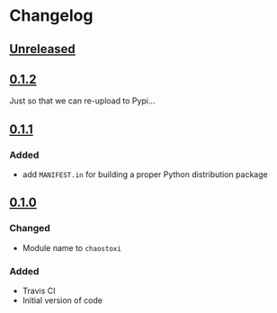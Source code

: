 # Changelog

## [Unreleased][]

[Unreleased]: https://github.com/chaostoolkit-incubator/chaostoolkit-toxiproxy/compare/0.1.2...HEAD

## [0.1.2][]

[0.1.2]: https://github.com/chaostoolkit-incubator/chaostoolkit-toxiproxy/compare/0.1.1...0.1.2

Just so that we can re-upload to Pypi...

## [0.1.1][]

[0.1.1]: https://github.com/chaostoolkit-incubator/chaostoolkit-toxiproxy/compare/0.1.0...0.1.1

### Added

-   add `MANIFEST.in` for building a proper Python distribution package

## [0.1.0][]

[0.1.0]: https://github.com/chaostoolkit-incubator/chaostoolkit-toxiproxy/compare/51c126...0.1.0

### Changed

-   Module name to `chaostoxi`

### Added

-   Travis CI
-   Initial version of code